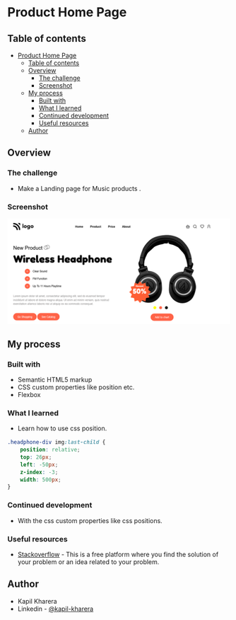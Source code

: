 # Product Home Page

## Table of contents

- [Product Home Page](#product-home-page)
  - [Table of contents](#table-of-contents)
  - [Overview](#overview)
    - [The challenge](#the-challenge)
    - [Screenshot](#screenshot)
  - [My process](#my-process)
    - [Built with](#built-with)
    - [What I learned](#what-i-learned)
    - [Continued development](#continued-development)
    - [Useful resources](#useful-resources)
  - [Author](#author)


## Overview

### The challenge

- Make a Landing page for Music products .

### Screenshot

![](./Project-7-SS.png)


## My process

### Built with

- Semantic HTML5 markup
- CSS custom properties like position etc.
- Flexbox

### What I learned

- Learn how to use css position.
  
```css
.headphone-div img:last-child {
    position: relative;
    top: 26px;
    left: -50px;
    z-index: -3;
    width: 500px;
}

```



### Continued development

- With the css custom properties like css positions.

### Useful resources

- [Stackoverflow](https://stackoverflow.com/) - This is a free platform where you find the solution of your problem or an idea related to your problem.


## Author

- Kapil Kharera
- Linkedin - [@kapil-kharera](https://www.linkedin.com/in/kapil-kharera-191b83245/)

